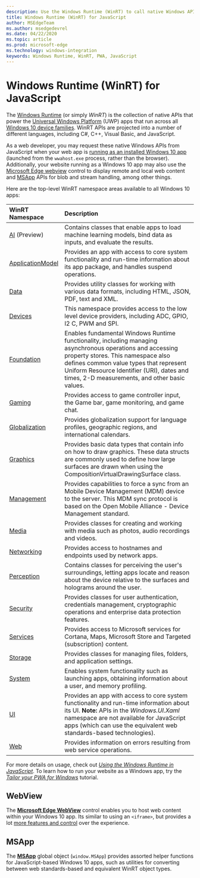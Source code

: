 ```yaml
---
description: Use the Windows Runtime (WinRT) to call native Windows APIs from your JavaScript app.
title: Windows Runtime (WinRT) for JavaScript
author: MSEdgeTeam
ms.author: msedgedevrel
ms.date: 04/22/2020
ms.topic: article
ms.prod: microsoft-edge
ms.technology: windows-integration
keywords: Windows Runtime, WinRT, PWA, JavaScript
---
```


# Windows Runtime (WinRT) for JavaScript

The [Windows Runtime](/windows/uwp/get-started/universal-application-platform-guide#how-the-universal-windows-platform-relates-to-windows-runtime-apis) (or simply *WinRT*) is the collection of native APIs that power the [Universal Windows Platform](/windows/uwp/get-started/universal-application-platform-guide) (UWP) apps that run across all [Windows 10 device families](/uwp/extension-sdks/device-families-overview). WinRT APIs are projected into a number of different languages, including C#, C++, Visual Basic, and JavaScript.

As a web developer, you may request these native Windows APIs from JavaScript when your web app is [running as an installed Windows 10 app](../progressive-web-apps-edgehtml/windows-features.md#set-up-and-run-your-universal-windows-app) \(launched from the `wwahost.exe` process, rather than the browser\).  Additionally, your website running as a Windows 10 app may also use the [Microsoft Edge webview](#webview) control to display remote and local web content and [MSApp](#msapp) APIs for blob and stream handling, among other things. 

Here are the top-level WinRT namespace areas available to all Windows 10 apps:

WinRT Namespace | Description
:--- | :----
[AI](/uwp/api/windows.AI.MachineLearning.Preview) (Preview) | Contains classes that enable apps to load machine learning models, bind data as inputs, and evaluate the results.
[ApplicationModel](/uwp/api/windows.applicationmodel) | Provides an app with access to core system functionality and run-time information about its app package, and handles suspend operations.
[Data](/uwp/api/windows.data.html) | Provides utility classes for working with various data formats, including HTML, JSON, PDF, text and XML.
[Devices](/uwp/api/windows.devices) | This namespace provides access to the low level device providers, including ADC, GPIO, I2 C, PWM and SPI.
[Foundation](/uwp/api/windows.foundation) | Enables fundamental Windows Runtime functionality, including managing asynchronous operations and accessing property stores. This namespace also defines common value types that represent Uniform Resource Identifier (URI), dates and times, 2-D measurements, and other basic values.
[Gaming](/uwp/api/windows.gaming.input) |Provides access to game controller input, the Game bar, game monitoring, and game chat.
[Globalization](/uwp/api/windows.globalization) | Provides globalization support for language profiles, geographic regions, and international calendars.
[Graphics](/uwp/api/windows.graphics) | Provides basic data types that contain info on how to draw graphics. These data structs are commonly used to define how large surfaces are drawn when using the CompositionVirtualDrawingSurface class.
[Management](/uwp/api/windows.management) | Provides capabilities to force a sync from an Mobile Device Management (MDM) device to the server. This MDM sync protocol is based on the Open Mobile Alliance - Device Management standard.
[Media](/uwp/api/windows.media) |Provides classes for creating and working with media such as photos, audio recordings and videos.
[Networking](/uwp/api/windows.networking) |Provides access to hostnames and endpoints used by network apps.
[Perception](/uwp/api/windows.perception) |Contains classes for perceiving the user's surroundings, letting apps locate and reason about the device relative to the surfaces and holograms around the user.
[Security](/uwp/api/windows.security.authentication.identity) | Provides classes for user authentication, credentials management, cryptographic operations and enterprise data protection features.
[Services](/uwp/api/windows.services.cortana) |Provides access to Microsoft services for Cortana, Maps, Microsoft Store and Targeted (subscription) content.
[Storage](/uwp/api/windows.storage) |Provides classes for managing files, folders, and application settings.
[System](/uwp/api/windows.system) |Enables system functionality such as launching apps, obtaining information about a user, and memory profiling.
[UI](/uwp/api/windows.ui) | Provides an app with access to core system functionality and run-time information about its UI. **Note:** APIs in the *Windows.UI.Xaml* namespace are not available for JavaScript apps (which can use the equivalent web standards-based technologies).
[Web](/uwp/api/windows.web) | Provides information on errors resulting from web service operations.

For more details on usage, check out [*Using the Windows Runtime in JavaScript*](./using-the-windows-runtime-in-javascript.md). To learn how to run your website as a Windows app, try the [*Tailor your PWA for Windows*](../progressive-web-apps/windows-features.md) tutorial.

## WebView

The [**Microsoft Edge WebView**](../webview.md) control enables you to host web content within your Windows 10 app. Its similar to using an `<iframe>`, but provides a lot [more features and control](../hosting/webview.md#webview-versus-iframe) over the experience.

## MSApp

The [**MSApp**](./reference/msapp.md) global object (`window.MSApp`) provides assorted helper functions for JavaScript-based Windows 10 apps, such as utilities for converting between web standards-based and equivalent WinRT object types.
